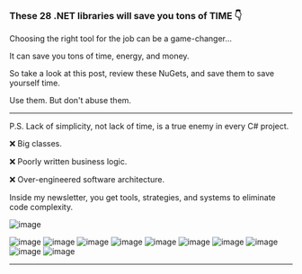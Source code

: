 
###  These 28 .NET libraries will save you tons of TIME 👇 

Choosing the right tool for the job can be a game-changer...

It can save you tons of time, energy, and money.

So take a look at this post, review these NuGets, and save them to save yourself time.

Use them. But don't abuse them.

***
P.S. Lack of simplicity, not lack of time, is a true enemy in every C# project.

❌ Big classes.

❌ Poorly written business logic.

❌ Over-engineered software architecture.

Inside my newsletter, you get tools, strategies, and systems to eliminate code complexity.

![image](https://github.com/user-attachments/assets/809f92e7-7b79-44ac-ba57-9591a4b181db)

![image](https://github.com/user-attachments/assets/a6a8ad69-105f-430b-a1f0-59f45364615e)
![image](https://github.com/user-attachments/assets/5ab03404-c4a5-44ce-82c9-9d40dc5a7ad4)
![image](https://github.com/user-attachments/assets/3d6a31af-2e08-4367-af01-a3d532246769)
![image](https://github.com/user-attachments/assets/16bcf0a7-7b6f-45af-88f7-90e72b25cb96)
![image](https://github.com/user-attachments/assets/b6e0538c-086b-4186-a023-659029b87071)
![image](https://github.com/user-attachments/assets/b577c476-559c-4b22-9d68-e97ea54c85dc)
![image](https://github.com/user-attachments/assets/86d9f644-ed1b-452d-8612-3312027d31e1)
![image](https://github.com/user-attachments/assets/e63e6555-812b-4054-abe9-26ffb7370e95)
![image](https://github.com/user-attachments/assets/fe9e33db-57e1-4ca4-8091-10876cb937de)
![image](https://github.com/user-attachments/assets/b76a791b-f4c8-4103-9197-da9e0c4ab7ec)

--------------------------------------------------


